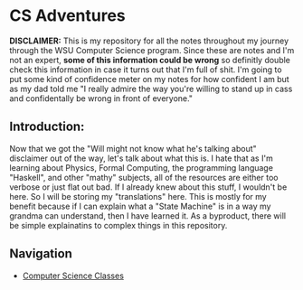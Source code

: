 # CS Adventures

**DISCLAIMER:** This is my repository for all the notes throughout my journey through the WSU Computer Science program. Since these are notes and I'm not an expert, **some of this information could be wrong** so definitly double check this information in case it turns out that I'm full of shit. I'm going to put some kind of confidence meter on my notes for how confident I am but as my dad told me "I really admire the way you're willing to stand up in cass and confidentally be wrong in front of everyone."

## Introduction:

Now that we got the "Will might not know what he's talking about" disclaimer out of the way, let's talk about what this is. I hate that as I'm learning about Physics, Formal Computing, the programming language "Haskell", and other "mathy" subjects, all of the resources are either too verbose or just flat out bad. If I already knew about this stuff, I wouldn't be here. So I will be storing my "translations" here. This is mostly for my benefit because if I can explain what a "State Machine" is in a way my grandma can understand, then I have learned it. As a byproduct, there will be simple explainatins to complex things in this repository.

## Navigation

- [Computer Science Classes](./WSU%20Classes/computer-science)
